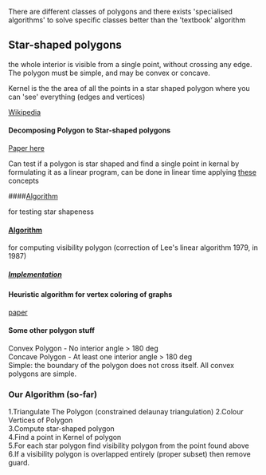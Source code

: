 There are different classes of polygons and there exists 'specialised algorithms' 
to solve specific classes better than the 'textbook' algorithm 

## Star-shaped polygons
the whole interior is visible from a single point, without crossing any edge. The polygon must be simple, and may be convex or concave.

Kernel is the the area of all the points in a star shaped polygon where you can 'see' everything (edges and vertices)

[Wikipedia](https://en.wikipedia.org/wiki/Star-shaped_polygon)

#### Decomposing Polygon to Star-shaped polygons
[Paper here](http://cgm.cs.mcgill.ca/~godfried/publications/star.pdf)

Can test if a polygon is star shaped and find a single point in kernal by formulating it as a linear program, can be done in linear time applying [these](https://www.inf.ethz.ch/personal/emo/PublFiles/SubexLinProg_ALG16_96.pdf) concepts

####[Algorithm](http://www.csee.wvu.edu/~ksmani/courses/sp06/cg/qen/hw2sol.pdf) 

for testing star shapeness

#### [Algorithm](http://link.springer.com/article/10.1007%2FBF01937271) 

for computing visibility polygon (correction of Lee's linear algorithm 1979, in 1987)

##### [Implementation](http://arxiv.org/abs/1403.3905)

#### Heuristic algorithm for vertex coloring of graphs  

[paper](http://arxiv.org/pdf/1210.5176.pdf)

#### Some other polygon stuff

Convex Polygon - No interior angle > 180 deg  
Concave Polygon - At least one interior angle > 180 deg  
Simple: the boundary of the polygon does not cross itself. All convex polygons are simple.

### Our Algorithm (so-far)

1.Triangulate The Polygon  (constrained delaunay triangulation)
2.Colour Vertices of Polygon  
3.Compute star-shaped polygon  
4.Find a point in Kernel of polygon  
5.For each star polygon find visibility polygon from the point found above  
6.If a visibility polygon is overlapped entirely (proper subset) then remove guard.   

